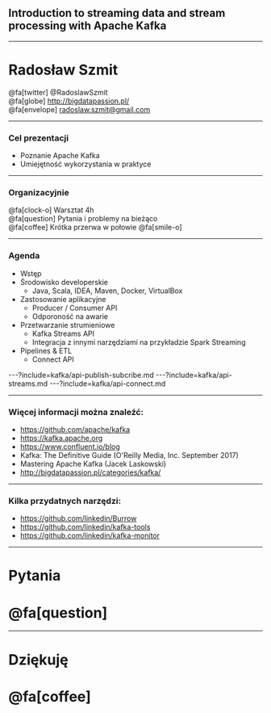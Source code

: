 
## Introduction to streaming data and stream processing with Apache Kafka



---
# Radosław Szmit
@fa[twitter] @RadoslawSzmit <br/>
@fa[globe] http://bigdatapassion.pl/ <br/>
@fa[envelope] radoslaw.szmit@gmail.com <br/>



---
### Cel prezentacji
* Poznanie Apache Kafka
* Umiejętność wykorzystania w praktyce



---
### Organizacyjnie
@fa[clock-o] Warsztat 4h <br />
@fa[question] Pytania i problemy na bieżąco <br />
@fa[coffee] Krótka przerwa w połowie @fa[smile-o] <br />



---
### Agenda
<!-- .slide: class="font80" -->
* Wstęp
* Środowisko developerskie
    * Java, Scala, IDEA, Maven, Docker, VirtualBox
* Zastosowanie aplikacyjne
    * Producer / Consumer API
    * Odporoność na awarie
* Przetwarzanie strumieniowe
    * Kafka Streams API
    * Integracja z innymi narzędziami na przykładzie Spark Streaming
* Pipelines & ETL
    * Connect API



---?include=kafka/api-publish-subcribe.md
---?include=kafka/api-streams.md
---?include=kafka/api-connect.md



---
### Więcej informacji można znaleźć:
* https://github.com/apache/kafka
* https://kafka.apache.org
* https://www.confluent.io/blog
* Kafka: The Definitive Guide (O'Reilly Media, Inc. September 2017)
* Mastering Apache Kafka (Jacek Laskowski)
* http://bigdatapassion.pl/categories/kafka/



---
### Kilka przydatnych narzędzi:
* https://github.com/linkedin/Burrow
* https://github.com/linkedin/kafka-tools
* https://github.com/linkedin/kafka-monitor



---
# Pytania 
# @fa[question]



---
<!-- .slide: class="end" -->
# Dziękuję
# @fa[coffee]